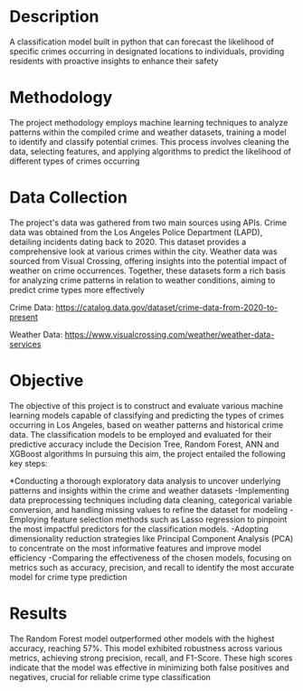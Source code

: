 # Description
A classification model built in python that can forecast the likelihood of specific crimes occurring in designated locations to individuals, providing residents with proactive insights to enhance their safety

# Methodology
The project methodology employs machine learning techniques to analyze patterns within the compiled crime and weather datasets, training a model to identify and classify potential crimes. This process involves cleaning the data, selecting features, and applying algorithms to predict the likelihood of different types of crimes occurring

# Data Collection
The project's data was gathered from two main sources using APIs. Crime data was obtained from the Los Angeles Police Department (LAPD), detailing incidents dating back to 2020. This dataset provides a comprehensive look at various crimes within the city. Weather data was sourced from Visual Crossing, offering insights into the potential impact of weather on crime occurrences. Together, these datasets form a rich basis for analyzing crime patterns in relation to weather conditions, aiming to predict crime types more effectively

Crime Data: https://catalog.data.gov/dataset/crime-data-from-2020-to-present

Weather Data: https://www.visualcrossing.com/weather/weather-data-services

# Objective
The objective of this project is to construct and evaluate various machine learning models capable of classifying and predicting the types of crimes occurring in Los Angeles, based on weather patterns and historical crime data. The classification models to be employed and evaluated for their predictive accuracy include the Decision Tree, Random Forest, ANN and XGBoost algorithms In pursuing this aim, the project entailed the following key steps:

*Conducting a thorough exploratory data analysis to uncover underlying patterns and insights within the crime and weather datasets
-Implementing data preprocessing techniques including data cleaning, categorical variable conversion, and handling missing values to refine the dataset for modeling
-Employing feature selection methods such as Lasso regression to pinpoint the most impactful predictors for the classification models.
-Adopting dimensionality reduction strategies like Principal Component Analysis (PCA) to concentrate on the most informative features and improve model efficiency
-Comparing the effectiveness of the chosen models, focusing on metrics such as accuracy, precision, and recall to identify the most accurate model for crime type prediction

# Results
The Random Forest model outperformed other models with the highest accuracy, reaching 57%. This model exhibited robustness across various metrics, achieving strong precision, recall, and F1-Score. These high scores indicate that the model was effective in minimizing both false positives and negatives, crucial for reliable crime type classification




